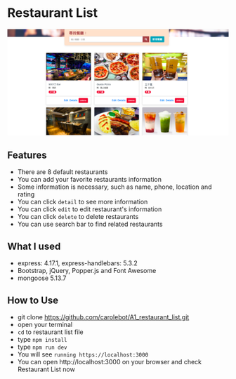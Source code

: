 # Restaurant List
![](./demo.png)

## Features
- There are 8 default restaurants
- You can add your favorite restaurants information
- Some information is necessary, such as name, phone, location and rating
- You can click `detail` to see more information
- You can click `edit` to edit restaurant's information 
- You can click `delete` to delete restaurants
- You can use search bar to find related restaurants

## What I used
- express: 4.17.1, express-handlebars: 5.3.2
- Bootstrap, jQuery, Popper.js and Font Awesome
- mongoose 5.13.7

## How to Use
- git clone https://github.com/carolebot/A1_restaurant_list.git
- open your terminal
- `cd` to restaurant list file
- type `npm install`
- type `npm run dev`
- You will see `running https://localhost:3000` 
- You can open http://localhost:3000 on your browser and check Restaurant List now
